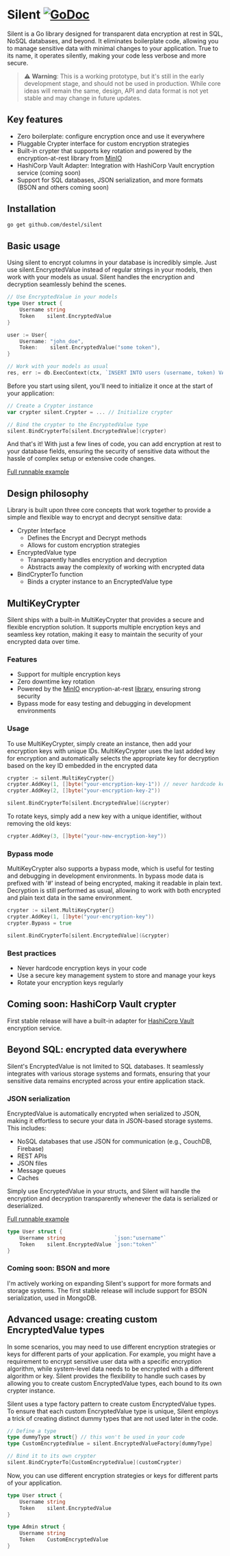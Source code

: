 # Silent [![GoDoc](https://pkg.go.dev/badge/github.com/destel/silent)](https://pkg.go.dev/github.com/destel/silent)
Silent is a Go library designed for transparent data encryption at rest in SQL, NoSQL databases, and beyond. 
It eliminates boilerplate code, allowing you to manage sensitive data with minimal changes to your application.
True to its name, it operates silently, making your code less verbose and more secure. 


> ⚠️ **Warning**: This is a working prototype, but it's still in the early development stage, 
> and should not be used in production. While core ideas will remain the same, 
> design, API and data format is not yet stable and may change in future updates.


## Key features
- Zero boilerplate: configure encryption once and use it everywhere
- Pluggable Crypter interface for custom encryption strategies
- Built-in crypter that supports key rotation and powered by the encryption-at-rest library from [MinIO](https://github.com/minio/sio)
- HashiCorp Vault Adapter: Integration with HashiCorp Vault encryption service (coming soon)
- Support for SQL databases, JSON serialization, and more formats (BSON and others coming soon)


## Installation
```bash
go get github.com/destel/silent
```


## Basic usage
Using silent to encrypt columns in your database is incredibly simple. 
Just use silent.EncryptedValue instead of regular strings in your models, then work with your models as usual. 
Silent handles the encryption and decryption seamlessly behind the scenes.
```go
// Use EncryptedValue in your models
type User struct {
    Username string
    Token    silent.EncryptedValue
}

user := User{
    Username: "john_doe",
    Token:    silent.EncryptedValue("some token"),
}

// Work with your models as usual
res, err := db.ExecContext(ctx, `INSERT INTO users (username, token) VALUES (?, ?)`, user.Username, user.Token)
```

Before you start using silent, you'll need to initialize it once at the start of your application:
```go
// Create a Crypter instance
var crypter silent.Crypter = ... // Initialize crypter

// Bind the crypter to the EncryptedValue type
silent.BindCrypterTo[silent.EncryptedValue](crypter)
```

And that's it! With just a few lines of code, you can add encryption at rest to your database fields, 
ensuring the security of sensitive data without the hassle of complex setup or extensive code changes.

[Full runnable example](https://pkg.go.dev/github.com/destel/silent#example-package-DatabaseEncryptAndDecrypt)



## Design philosophy
Library is built upon three core concepts that work together to provide a simple and flexible way to encrypt and decrypt sensitive data:
- Crypter Interface
  - Defines the Encrypt and Decrypt methods
  - Allows for custom encryption strategies
- EncryptedValue type 
  - Transparently handles encryption and decryption
  - Abstracts away the complexity of working with encrypted data
- BindCrypterTo function
  - Binds a crypter instance to an EncryptedValue type





## MultiKeyCrypter
Silent ships with a built-in MultiKeyCrypter that provides a secure and flexible encryption solution. 
It supports multiple encryption keys and seamless key rotation, 
making it easy to maintain the security of your encrypted data over time.


### Features
- Support for multiple encryption keys
- Zero downtime key rotation
- Powered by the [MinIO](https://min.io/) encryption-at-rest [library](https://github.com/minio/sio), ensuring strong security
- Bypass mode for easy testing and debugging in development environments


### Usage
To use MultiKeyCrypter, simply create an instance, then add your encryption keys with unique IDs.
MultiKeyCrypter uses the last added key for encryption and automatically selects 
the appropriate key for decryption based on the key ID embedded in the encrypted data
```go
crypter := silent.MultiKeyCrypter{}
crypter.AddKey(1, []byte("your-encryption-key-1")) // never hardcode keys in production
crypter.AddKey(2, []byte("your-encryption-key-2"))

silent.BindCrypterTo[silent.EncryptedValue](&crypter)
```

To rotate keys, simply add a new key with a unique identifier, without removing the old keys:
```go
crypter.AddKey(3, []byte("your-new-encryption-key"))
```

### Bypass mode
MultiKeyCrypter also supports a bypass mode, which is useful for testing and debugging in development environments. 
In bypass mode data is prefixed with '#' instead of being encrypted, making it readable in plain text.
Decryption is still performed as usual, allowing to work with both encrypted and plain text data in the same environment.
```go
crypter := silent.MultiKeyCrypter{}
crypter.AddKey(1, []byte("your-encryption-key"))
crypter.Bypass = true

silent.BindCrypterTo[silent.EncryptedValue](&crypter)
```

### Best practices
- Never hardcode encryption keys in your code
- Use a secure key management system to store and manage your keys
- Rotate your encryption keys regularly


## Coming soon: HashiCorp Vault crypter
First stable release will have a built-in adapter for [HashiCorp Vault](https://www.vaultproject.io/) encryption service. 


## Beyond SQL: encrypted data everywhere
Silent's EncryptedValue is not limited to SQL databases. It seamlessly integrates with various storage systems and formats, 
ensuring that your sensitive data remains encrypted across your entire application stack.


### JSON serialization
EncryptedValue is automatically encrypted when serialized to JSON, making it effortless to secure your data in JSON-based storage systems. 
This includes:
- NoSQL databases that use JSON for communication (e.g., CouchDB, Firebase)
- REST APIs
- JSON files
- Message queues
- Caches

Simply use EncryptedValue in your structs, and Silent will handle the encryption and decryption transparently whenever the data is serialized or deserialized.

[Full runnable example](https://pkg.go.dev/github.com/destel/silent#example-package-JsonEncryptAndDecrypt)
```go
type User struct {
    Username string                `json:"username"`
    Token    silent.EncryptedValue `json:"token"`
}
```

### Coming soon: BSON and more
I'm actively working on expanding Silent's support for more formats and storage systems. 
The first stable release will include support for BSON serialization, used in MongoDB.

 
## Advanced usage: creating custom EncryptedValue types
In some scenarios, you may need to use different encryption strategies or keys for different parts of your application. 
For example, you might have a requirement to encrypt sensitive user data with a specific encryption algorithm, 
while system-level data needs to be encrypted with a different algorithm or key. 
Silent provides the flexibility to handle such cases by allowing you to create custom EncryptedValue types, 
each bound to its own crypter instance.

Silent uses a type factory pattern to create custom EncryptedValue types. 
To ensure that each custom EncryptedValue type is unique, Silent employs a trick of 
creating distinct dummy types that are not used later in the code.

```go
// Define a type
type dummyType struct{} // this won't be used in your code
type CustomEncryptedValue = silent.EncryptedValueFactory[dummyType]

// Bind it to its own crypter
silent.BindCrypterTo[CustomEncryptedValue](customCrypter)
```

Now, you can use different encryption strategies or keys for different parts of your application.
```go
type User struct {
    Username string
    Token    silent.EncryptedValue
}

type Admin struct {
    Username string
    Token    CustomEncryptedValue
}
```